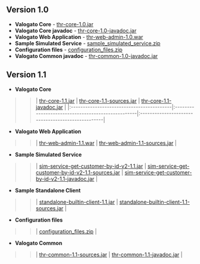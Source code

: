 ## Version 1.0 ##

  * **Valogato Core** - [thr-core-1.0.jar](http://bit.ly/16Zk4X7)
  * **Valogato Core javadoc** - [thr-core-1.0-javadoc.jar](http://bit.ly/12hYtaH)
  * **Valogato Web Application** - [thr-web-admin-1.0.war](http://bit.ly/17XsoDO)
  * **Sample Simulated Service** - [sample\_simulated\_service.zip](http://bit.ly/13LrLfo)
  * **Configuration files** - [configuration\_files.zip](http://bit.ly/12hXHKD)
  * **Valogato Common javadoc** - [thr-common-1.0-javadoc.jar](http://bit.ly/16opeuW)

## Version 1.1 ##

  * **Valogato Core**
> > | [thr-core-1.1.jar](http://bit.ly/19Tf2xE) | [thr-core-1.1-sources.jar](http://bit.ly/1kR5gAz) | [thr-core-1.1-javadoc.jar](http://bit.ly/19uCRLR) |
|:------------------------------------------|:--------------------------------------------------|:--------------------------------------------------|
  * **Valogato Web Application**
> > | [thr-web-admin-1.1.war](http://bit.ly/1fR1oLU) | [thr-web-admin-1.1-sources.jar](http://bit.ly/KcHYqr) |
  * **Sample Simulated Service**
> > | [sim-service-get-customer-by-id-v2-1.1.jar](http://bit.ly/19TezM1) | [sim-service-get-customer-by-id-v2-1.1-sources.jar](http://bit.ly/1eMrW4v) | [sim-service-get-customer-by-id-v2-1.1-javadoc.jar](http://bit.ly/1cxXHLA) |
  * **Sample Standalone Client**
> > | [standalone-builtin-client-1.1.jar](http://bit.ly/1eiAziR) | [standalone-builtin-client-1.1-sources.jar](http://bit.ly/1cdZUHs) |
  * **Configuration files**
> > | [configuration\_files.zip](http://bit.ly/1dgDVnJ) |
  * **Valogato Common**
> > | [thr-common-1.1-sources.jar](http://bit.ly/19uCC3r) | [thr-common-1.1-javadoc.jar](http://bit.ly/1jV3mRp) |